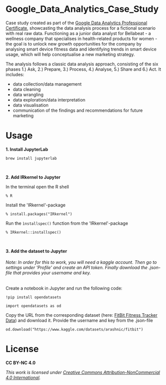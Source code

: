 # Google_Data_Analytics_Case_Study
Case study created as part of the [Google Data Analytics Professional Certificate](https://www.coursera.org/professional-certificates/google-data-analytics), showcasting the data analysis process for a fictional scenario with real raw data. Functioning as a junior data analyst for Bellabeat - a wellness company that specialises in health-related products for women - the goal is to unlock new growth opportunities for the company by analysing smart device fitness data and identifying trends in smart device usage, which will help conceptualise a new marketing strategy.

The analysis follows a classic data analysis approach, consisting of the six phases 1.) Ask, 2.) Prepare, 3.) Process, 4.) Analyse, 5.) Share and 6.) Act. It includes: 

* data collection/data management
* data cleaning
* data wrangling
* data exploration/data interpretation
* data visualisation
* communication of the findings and recommendations for future marketing

# Usage

**1. Install JupyterLab** 

```
brew install jupyterlab
```
<br>

**2. Add IRkernel to Jupyter** 

In the terminal open the R shell

```
% R
```

Install the 'IRkernel'-package 

```
% install.packages("IRkernel")
```

Run the ```ìnstallspec()``` function from the 'IRkernel'-package

```
% IRkernel::installspec()
```
<br>

**3. Add the dataset to Jupyter**

###### *Note: In order for this to work, you will need a kaggle account. Then go to settings under 'Profile' and create an API token. Finally download the .json-file that provides your username and key.*

Create a notebook in Jupyter and run the following code:

```
!pip install opendatasets

import opendatasets as od
```

Copy the URL from the corresponding dataset (here: [FitBit Fitness Tracker Data](https://www.kaggle.com/datasets/arashnic/fitbit)) and download it. Provide the username and key from the .json-file

```
od.download("https://www.kaggle.com/datasets/arashnic/fitbit")
``` 

# License

**CC BY-NC 4.0**

*This work is licensed under [Creative Commons Attribution-NonCommercial 4.0 International](https://creativecommons.org/licenses/by-nc/4.0/deed.en).*


